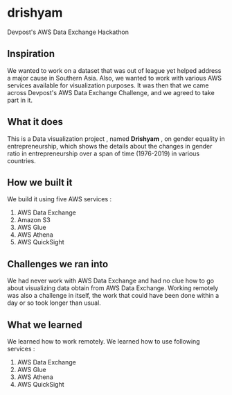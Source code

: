# drishyam
Devpost's AWS Data Exchange Hackathon


## Inspiration

We wanted to work on a dataset that was out of league yet helped address a major cause in Southern Asia.  Also, we wanted to work with various AWS services available for visualization purposes. It was then that we came across Devpost's AWS Data Exchange Challenge, and we agreed to take part in it.


## What it does

This is a Data visualization project , named **Drishyam** , on gender equality in entrepreneurship, which shows the details about the changes in gender ratio in entrepreneurship over a span of time (1976-2019) in various countries.   


## How we built it

We build it using five AWS services : 
1. AWS Data Exchange 
2. Amazon S3
3. AWS Glue 
4. AWS Athena
5. AWS QuickSight


## Challenges we ran into

We had never work with AWS Data Exchange and had no clue how to go about visualizing data obtain from AWS Data Exchange.  Working remotely was also a challenge in itself, the work that could have been done within a day or so took longer than usual.


## What we learned

We learned how to work remotely.
We learned how to use following services :
1. AWS Data Exchange 
2. AWS Glue 
3. AWS Athena
4. AWS QuickSight
